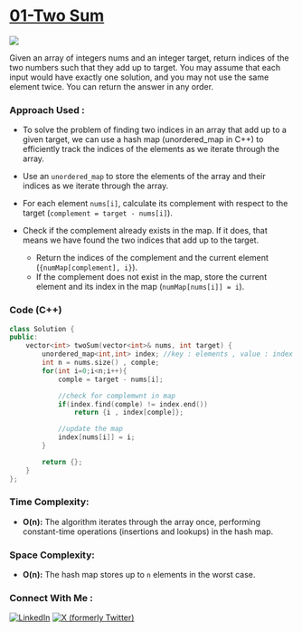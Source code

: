 # [01-Two Sum](https://leetcode.com/problems/two-sum/)

![](https://badgen.net/badge/Level/Medium/green)

Given an array of integers nums and an integer target, return indices of the two numbers such that they add up to target.
You may assume that each input would have exactly one solution, and you may not use the same element twice.
You can return the answer in any order.

### Approach Used :

-   To solve the problem of finding two indices in an array that add up to a given target, we can use a hash map (unordered_map in C++) to efficiently track the indices of the elements as we iterate through the array.

- Use an `unordered_map` to store the elements of the array and their indices as we iterate through the array.

- For each element `nums[i]`, calculate its complement with respect to the target (`complement = target - nums[i]`).

- Check if the complement already exists in the map. If it does, that means we have found the two indices that add up to the target.
    - Return the indices of the complement and the current element (`{numMap[complement], i}`).
    - If the complement does not exist in the map, store the current element and its index in the map (`numMap[nums[i]] = i`).

### Code (C++)

```cpp
class Solution {
public:
    vector<int> twoSum(vector<int>& nums, int target) {
        unordered_map<int,int> index; //key : elements , value : index
        int n = nums.size() , comple;
        for(int i=0;i<n;i++){
            comple = target - nums[i];

            //check for complemwnt in map
            if(index.find(comple) != index.end())
                return {i , index[comple]};

            //update the map
            index[nums[i]] = i;
        }

        return {};
    }
};
```

### Time Complexity:
- **O(n):** The algorithm iterates through the array once, performing constant-time operations (insertions and lookups) in the hash map.

### Space Complexity:
- **O(n):** The hash map stores up to `n` elements in the worst case.

### Connect With Me : 

<a href="https://www.linkedin.com/in/shivam-ray-b4306524a/" target="_blank"><img src="https://img.shields.io/badge/LinkedIn-0077B5?style=for-the-badge&logo=linkedin&logoColor=white" alt="LinkedIn"></a>
<a href="https://x.com/rai_shivam11/" target="_blank"><img src="https://img.shields.io/badge/Twitter-1DA1F2?style=for-the-badge&logo=twitter&logoColor=white" alt="X (formerly Twitter)">
</a>
